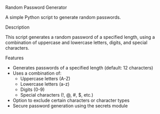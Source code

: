 Random Password Generator

A simple Python script to generate random passwords.

Description

This script generates a random password of a specified length, using a combination of uppercase and lowercase letters, digits, and special characters.

Features

- Generates passwords of a specified length (default: 12 characters)
- Uses a combination of:
    - Uppercase letters (A-Z)
    - Lowercase letters (a-z)
    - Digits (0-9)
    - Special characters (!, @, #, $, etc.)
- Option to exclude certain characters or character types
- Secure password generation using the secrets module
